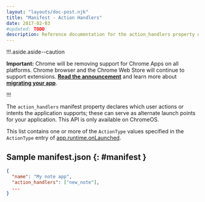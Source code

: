 ```yaml
---
layout: "layouts/doc-post.njk"
title: "Manifest - Action Handlers"
date: 2017-02-03
#updated: TODO
description: Reference documentation for the action_handlers property of manifest.json.
---
```


!!!.aside.aside--caution

**Important:** Chrome will be removing support for Chrome Apps on all platforms. Chrome browser and
the Chrome Web Store will continue to support extensions. [**Read the announcement**][1] and learn
more about [**migrating your app**][2].

!!!

The `action_handlers` manifest property declares which user actions or intents the application
supports; these can serve as alternate launch points for your application. This API is only
available on ChromeOS.

This list contains one or more of the `ActionType` values specified in the `ActionType` entry of
[app.runtime.onLaunched][3].

## Sample manifest.json {: #manifest }

```json
{
  "name": "My note app",
  "action_handlers": ["new_note"],
  ...
}
```

[1]: https://blog.chromium.org/2020/01/moving-forward-from-chrome-apps.html
[2]: https://developers.chrome.com/apps/migration
[3]: ../app_runtime#event-onLaunched
